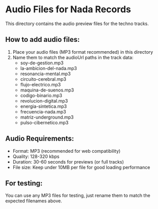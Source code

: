 # Audio Files for Nada Records

This directory contains the audio preview files for the techno tracks.

## How to add audio files:

1. Place your audio files (MP3 format recommended) in this directory
2. Name them to match the audioUrl paths in the track data:
   - soy-de-gestion.mp3
   - la-ambicion-del-nada.mp3
   - resonancia-mental.mp3
   - circuito-cerebral.mp3
   - flujo-electrico.mp3
   - maquina-de-suenos.mp3
   - codigo-binario.mp3
   - revolucion-digital.mp3
   - energia-sintetica.mp3
   - frecuencia-nada.mp3
   - matriz-underground.mp3
   - pulso-cibernetico.mp3

## Audio Requirements:
- Format: MP3 (recommended for web compatibility)
- Quality: 128-320 kbps
- Duration: 30-60 seconds for previews (or full tracks)
- File size: Keep under 10MB per file for good loading performance

## For testing:
You can use any MP3 files for testing, just rename them to match the expected filenames above.